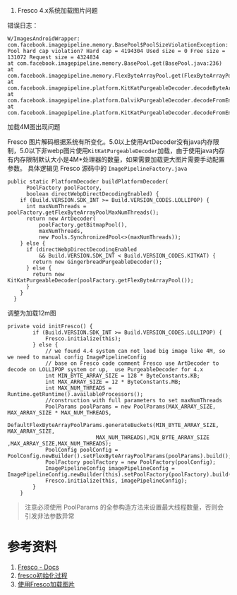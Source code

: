 
1. Fresco 4.x系统加载图片问题

错误日志：
```
W/ImagesAndroidWrapper: com.facebook.imagepipeline.memory.BasePool$PoolSizeViolationException: Pool hard cap violation? Hard cap = 4194304 Used size = 0 Free size = 131072 Request size = 4324834
at com.facebook.imagepipeline.memory.BasePool.get(BasePool.java:236)
at com.facebook.imagepipeline.memory.FlexByteArrayPool.get(FlexByteArrayPool.java:47)
at com.facebook.imagepipeline.platform.KitKatPurgeableDecoder.decodeByteArrayAsPurgeable(KitKatPurgeableDecoder.java:49)
at com.facebook.imagepipeline.platform.DalvikPurgeableDecoder.decodeFromEncodedImage(DalvikPurgeableDecoder.java:61)
at com.facebook.imagepipeline.platform.KitKatPurgeableDecoder.decodeFromEncodedImage(KitKatPurgeableDecoder.java:28)
```

加载4M图出现问题

Fresco 图片解码根据系统有所变化。5.0以上使用ArtDecoder没有java内存限制，5.0以下非webp图片使用`KitKatPurgeableDecoder`加载，由于使用java内存有内存限制默认大小是4M*处理器的数量，如果需要加载更大图片需要手动配置参数。
具体逻辑见 Fresco 源码中的 `ImagePipelineFactory.java`
```
public static PlatformDecoder buildPlatformDecoder(
      PoolFactory poolFactory,
      boolean directWebpDirectDecodingEnabled) {
    if (Build.VERSION.SDK_INT >= Build.VERSION_CODES.LOLLIPOP) {
      int maxNumThreads = poolFactory.getFlexByteArrayPoolMaxNumThreads();
      return new ArtDecoder(
          poolFactory.getBitmapPool(),
          maxNumThreads,
          new Pools.SynchronizedPool<>(maxNumThreads));
    } else {
      if (directWebpDirectDecodingEnabled
          && Build.VERSION.SDK_INT < Build.VERSION_CODES.KITKAT) {
        return new GingerbreadPurgeableDecoder();
      } else {
        return new KitKatPurgeableDecoder(poolFactory.getFlexByteArrayPool());
      }
    }
  }
```



调整为加载12m图
```
private void initFresco() {
        if (Build.VERSION.SDK_INT >= Build.VERSION_CODES.LOLLIPOP) {
            Fresco.initialize(this);
        } else {
            // we found 4.4 system can not load big image like 4M, so we need to manual config ImagePipelineConfig
            // base on Fresco code comment Fresco use ArtDecoder to decode on LOLLIPOP system or up,  use PurgeableDecoder for 4.x
            int MIN_BYTE_ARRAY_SIZE = 128 * ByteConstants.KB;
            int MAX_ARRAY_SIZE = 12 * ByteConstants.MB;
            int MAX_NUM_THREADS = Runtime.getRuntime().availableProcessors();
            //construction with full parameters to set maxNumThreads
            PoolParams poolParams = new PoolParams(MAX_ARRAY_SIZE, MAX_ARRAY_SIZE * MAX_NUM_THREADS,
                    DefaultFlexByteArrayPoolParams.generateBuckets(MIN_BYTE_ARRAY_SIZE, MAX_ARRAY_SIZE,
                            MAX_NUM_THREADS),MIN_BYTE_ARRAY_SIZE ,MAX_ARRAY_SIZE,MAX_NUM_THREADS);
            PoolConfig poolConfig = PoolConfig.newBuilder().setFlexByteArrayPoolParams(poolParams).build();
            PoolFactory poolFactory = new PoolFactory(poolConfig);
            ImagePipelineConfig imagePipelineConfig = ImagePipelineConfig.newBuilder(this).setPoolFactory(poolFactory).build();
            Fresco.initialize(this, imagePipelineConfig);
        }
    }
```

> 注意必须使用 PoolParams 的全参构造方法来设置最大线程数量，否则会引发非法参数异常


# 参考资料
1. [Fresco - Docs](https://www.fresco-cn.org/docs/)
2. [fresco初始化过程](https://guolei1130.github.io/2016/12/12/fresco初始化过程/)
3. [使用Fresco加载图片](https://blog.csdn.net/mockingbirds/article/details/50658846)